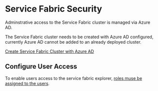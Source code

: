 # Service Fabric Security

Adminstrative access to the Service Fabric cluster is managed via Azure AD.

The Service Fabric cluster needs to be created with Azure AD configured,
currently Azure AD cannot be added to an already deployed cluster.

[Create Service Fabric Cluster with Azure AD](https://azure.microsoft.com/en-us/documentation/articles/service-fabric-cluster-creation-via-arm/)

## Configure User Access

To enable users access to the service fabric explorer,
[roles muse be assigned to the users](https://azure.microsoft.com/en-us/documentation/articles/service-fabric-cluster-creation-via-arm/#_assign-users-to-roles).